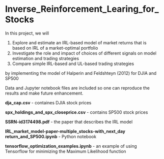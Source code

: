 # Inverse_Reinforcement_Learing_for_Stocks
In this project, we will

1. Explore and estimate an IRL-based model of market returns that is based on IRL of a market-optimal portfolio
2. Investigate the role and impact of choices of different signals on model estimation and trading strategies
3. Compare simple IRL-based and UL-based trading strategies

by implementing the model of Halperin and Feldshteyn (2012) for DJIA and SP500

Data and Jupyter notebook files are included so one can reproduce the results and make future enhancement.

**dja_cap.csv** - containes DJIA stock prices

**spx_holdings_and_spx_closeprice.csv** - contains SP500 stock prices

**SSRN-id3174498.pdf​** - the paper that describes the IRL model

**IRL_market_model-paper-multiple_stocks-with_next_day return_and_SP500.ipynb** - Python notebook

**tensorflow_optimization_examples.ipynb** - an example of using Tensorflow for minimizing the Maximum Likelihood function


